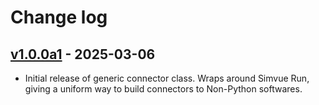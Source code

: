 # Change log

## [v1.0.0a1](https://github.com/simvue-io/connectors-generic/releases/tag/v1.0.0a1) - 2025-03-06
* Initial release of generic connector class. Wraps around Simvue Run, giving a uniform way to build connectors to Non-Python softwares.
